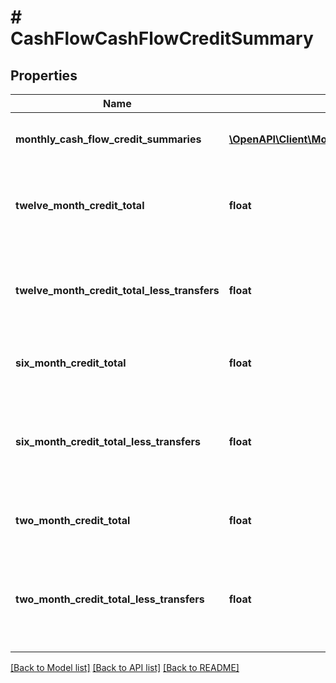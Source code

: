 # # CashFlowCashFlowCreditSummary

## Properties

Name | Type | Description | Notes
------------ | ------------- | ------------- | -------------
**monthly_cash_flow_credit_summaries** | [**\OpenAPI\Client\Model\CashFlowMonthlyCashFlowCreditSummaries[]**](CashFlowMonthlyCashFlowCreditSummaries.md) | List of attributes for each month |
**twelve_month_credit_total** | **float** | Sum of all credit transactions for each month for all accounts |
**twelve_month_credit_total_less_transfers** | **float** | Sum of all monthly credit transactions without transfers for all accounts |
**six_month_credit_total** | **float** | Six month sum of all credit transactions |
**six_month_credit_total_less_transfers** | **float** | Six month sum of all monthly credit transactions without transfers for all accounts |
**two_month_credit_total** | **float** | Two month sum of all credit transactions |
**two_month_credit_total_less_transfers** | **float** | Two month sum of all monthly credit transactions without transfers for all accounts |

[[Back to Model list]](../../README.md#models) [[Back to API list]](../../README.md#endpoints) [[Back to README]](../../README.md)
